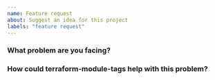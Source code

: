 ```yaml
---
name: Feature request
about: Suggest an idea for this project
labels: "feature request"
---
```


<!--
Thank you for helping to improve the tagging schema module!

Please be sure to search for open issues before raising a new one. We use issues
for bug reports and feature requests. Please note, this template is for feature
requests, not bug reports. For more information, see the Contributing Guidelines
-->

### What problem are you facing?

<!--
Please tell us a little about your use case - it's okay if it's hypothetical!
Leading with this context helps frame the feature request so we can ensure we
implement it sensibly.
--->


### How could terraform-module-tags help with this problem?

<!--
Please describe how you would like the module to help with the problem you're facing.
-->
